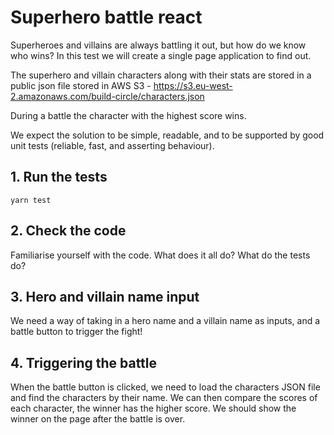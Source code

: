 # Superhero battle react

Superheroes and villains are always battling it out, but how do we know who wins? In this test we will create a single page application to find out.

The superhero and villain characters along with their stats are stored in a public json file stored in AWS S3 - https://s3.eu-west-2.amazonaws.com/build-circle/characters.json

During a battle the character with the highest score wins.

We expect the solution to be simple, readable, and to be supported by good unit tests (reliable, fast, and asserting behaviour).


## 1. Run the tests

```
yarn test
```

## 2. Check the code

Familiarise yourself with the code. What does it all do? What do the tests do?

## 3. Hero and villain name input

We need a way of taking in a hero name and a villain name as inputs, and a battle button to trigger the fight!

## 4. Triggering the battle

When the battle button is clicked, we need to load the characters JSON file and find the characters by their name. We can then compare the scores of each character, the winner has the higher score. We should show the winner on the page after the battle is over.
